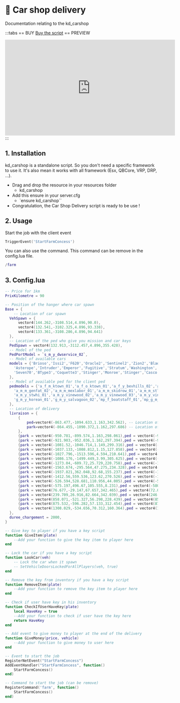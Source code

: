 # :truck: Car shop delivery
Documentation relating to the kd_carshop

:::tabs
== BUY
[Buy the script](https://shop.jumpon-studios.com/package/5214712)
== PREVIEW
<iframe width="560" height="315" src="https://www.youtube.com/embed/s9H4rvXFCgI?si=-fbB2TWaTklhIugh" title="YouTube video player" frameborder="0" allow="accelerometer; autoplay; clipboard-write; encrypted-media; gyroscope; picture-in-picture; web-share" allowfullscreen></iframe>
:::

## 1. Installation
kd_carshop is a standalone script. So you don't need a specific framework to use it. It's also mean it works with all framework (Esx, QBCore, VRP, DRP, …).

- Drag and drop the resource in your resources folder
  - kd_carshop
- Add this ensure in your server.cfg
  - `ensure kd_carshop``
- Congratulation, the Car Shop Delivery script is ready to be use !
## 2. Usage
Start the job with the client event
```lua
TriggerEvent('StartFarmConcess')
```
You can also use the command. This command can be remove in the config.lua file.
```lua
/farm
```
## 3. Config.lua
```lua
-- Price for 1km
PrixKilometre = 90

-- Position of the hanger where car spawn
Base = {
    -- Location of car spawn
  VehSpawn = {
      vector4(144.262,-3108.514,4.896,90.0),
      vector4(132.541,-3102.325,4.896,93.338),
      vector4(133.361,-3108.286,4.896,94.641)
  },
  -- Location of the ped who give you mission and car keys
  PedSpawn = vector4(132.913,-3112.457,4.896,355.428),
  -- Model of the ped
  PedPortModel = `s_m_y_dwservice_02`,
  -- Model of available cars
  models = {'Brioso','Issi2','F620','Oracle2','Sentinel2','Zion2','Blade','Dominator','Hotknife','Faction2','SabreGT2','Picador','Tampa','Virgo2','Bifta','Mesa2','Baller','Cavalcade2','Gresley','Dubsta2','Rocoto','Serrano',
    'Asterope','Intruder','Emperor','Fugitive','Stratum','Washington','Banshee','Comet2','Coquette','Fusilade','Infernus2','Massacro','Khamelion','RapidGT2','Tropos',
    'Seven70','BType3','Coquette3','Stinger','Monroe','Stinger','Casco','Monroe','Surano','Lynx','Omnis','Alpha','Premier'
  },
  -- Model of available ped for the client ped
  pedmodels = {'a_f_m_ktown_01','a_f_o_ktown_01','a_f_y_bevhills_02','a_f_y_eastsa_03','a_f_y_hipster_01','a_f_y_vinewood_01','a_f_y_vinewood_03',
    'a_m_m_genfat_02','a_m_m_mexlabor_01','a_m_m_skidrow_01','a_m_m_stlat_02','a_m_y_bevhills_01','a_m_y_epsilon_01','a_m_y_genstreet_01','a_m_y_ktown_01','a_m_y_mexthug_01','a_m_y_polynesian_01',
    'a_m_y_stwhi_01','a_m_y_vinewood_02','a_m_y_vinewood_03','a_m_y_vinewood_04','a_m_y_yoga_01','cs_debra','cs_fabien','cs_patricia','cs_paper','cs_prolsec_02','cs_taocheng','csb_anita','csb_chin_goon','csb_dix','csb_fos_rep','csb_hao','csb_sol','csb_reporter','csb_tonya','csb_vagspeak','g_f_importexport_01','g_m_m_armlieut_01','g_m_m_mexboss_02','g_m_y_korlieut_01',
    'g_m_y_korean_01','g_m_y_salvagoon_02','mp_f_boatstaff_01','mp_g_m_pros_01','mp_m_execpa_01'
  },
  -- Location of delivery
  livraison = {
      {
          ped=vector4(-863.477,-1094.633,1.163,342.562), -- Location of the ped
          park=vector4(-864.455,-1090.372,1.162,297.686) -- Location of the parking
      },
      {park = vector4(-950.781,-899.574,1.163,298.061),ped = vector4(-949.808,-905.098,1.159,302.413)},
      {park = vector4(-921.903,-952.036,1.162,297.394),ped = vector4(-926.291,-948.876,1.242,297.55)},
      {park = vector4(-1081.52,-1046.714,1.149,299.316),ped = vector4(-1075.785,-1045.896,1.15,62.177)},
      {park = vector4(-1037.133,-1008.812,1.15,127.858),ped = vector4(-1043.463,-1010.013,1.15,223.298)},
      {park = vector4(-1027.796,-1513.596,4.594,210.641),ped = vector4(-1015.454,-1514.472,5.514,131.5)},
      {park = vector4(-1086.176,-1499.449,3.99,305.625),ped = vector4(-1086.975,-1502.207,3.978,36.145)},
      {park = vector4(-1273.04,-609.72,25.729,220.758),ped = vector4(-1278.755,-607.718,25.086,238.066)},
      {park = vector4(-1563.674,-295.564,47.275,234.328),ped = vector4(-1564.517,-300.301,47.232,312.273)},
      {park = vector4(-1937.821,362.048,92.68,155.237),ped = vector4(-1931.33,362.546,92.969,96.803)},
      {park = vector4(-1412.56,559.536,123.62,270.526),ped = vector4(-1404.506,561.498,124.406,128.756)},
      {park = vector4(-526.594,528.681,110.956,44.005),ped = vector4(-527.036,517.613,111.94,42.098)},
      {park = vector4(-575.197,496.67,105.555,8.231),ped = vector4(-580.537,492.853,107.831,13.342)},
      {park = vector4(76.677,-29.147,67.657,342.465),ped = vector4(72.031,-31.518,67.811,338.397)},
      {park = vector4(239.709,26.916,82.664,342.039),ped = vector4(246.572,29.289,83.127,70.309)},
      {park = vector4(858.071,-521.327,56.298,228.439),ped = vector4(853.767,-516.529,56.328,223.237)},
      {park = vector4(875.532,-596.282,57.133,312.454),ped = vector4(875.911,-601.98,57.442,43.442)},
      {park = vector4(1308.029,-534.656,70.312,160.364),ped = vector4(1303.256,-527.552,70.46,156.522)},
  },
  duree_chargement = 2000,
}

-- Give key to player if you have a key script
function GiveItem(plate)
    --Add your function to give the key item to player here
end

-- Lock the car if you have a key script
function LookCar(veh)
    -- Lock the car when it spawn
    -- SetVehicleDoorsLockedForAllPlayers(veh, true)
end

-- Remove the key from inventory if you have a key script
function RemoveItem(plate)
    --Add your function to remove the key item to player here
end

-- Check if user have key in his inventory
function CheckIfUserHaveKey(plate)
    local HaveKey = true
    --Add your function to check if user have the key here
    return HaveKey
end

-- Add event to give money to player at the end of the delivery
function GiveMoney(price, vehicle)
    --Add your function to give money to user here
end

-- Event to start the job
RegisterNetEvent("StartFarmConcess")
AddEventHandler("StartFarmConcess", function()
    StartFarmConcess()
end)

-- Command to start the job (can be remove)
RegisterCommand('farm', function()
    StartFarmConcess()
end)
```
